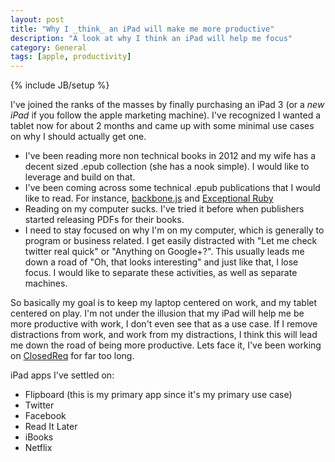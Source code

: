```yaml
---
layout: post
title: "Why I _think_ an iPad will make me more productive"
description: "A look at why I think an iPad will help me focus"
category: General
tags: [apple, productivity]
---
```

{% include JB/setup %}

I've joined the ranks of the masses by finally purchasing an iPad 3 (or a _new iPad_ if you follow the apple marketing machine). I've recognized I wanted a tablet now for about 2 months and came up with some minimal use cases on why I should actually get one. 

* I've been reading more non technical books in 2012 and my wife has a decent sized .epub collection (she has a nook simple). I would like to leverage and build on that.
* I've been coming across some technical .epub publications that I would like to read. For instance, [backbone.js](http://news.ycombinator.com/item?id=3831954) and [Exceptional Ruby](http://exceptionalruby.com/)
* Reading on my computer sucks. I've tried it before when publishers started releasing PDFs for their books. 
* I need to stay focused on why I'm on my computer, which is generally to program or business related. I get easily distracted with "Let me check twitter real quick" or "Anything on Google+?". This usually leads me down a road of "Oh, that looks interesting" and just like that, I lose focus. I would like to separate these activities, as well as separate machines. 

So basically my goal is to keep my laptop centered on work, and my tablet centered on play. I'm not under the illusion that my iPad will help me be more productive with work, I don't even see that as a use case. If I remove distractions from work, and work from my distractions, I think this will lead me down the road of being more productive. Lets face it, I've been working on [ClosedReq](http://www.closedreq.com) for far too long. 

iPad apps I've settled on:

* Flipboard (this is my primary app since it's my primary use case)
* Twitter
* Facebook
* Read It Later
* iBooks
* Netflix